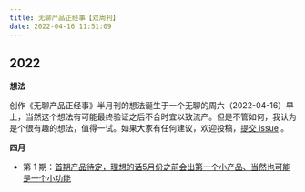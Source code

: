 ```yaml
---
title: 无聊产品正经事【双周刊】
date: 2022-04-16 11:51:09
---
```


## 2022

**想法**

创作《无聊产品正经事》半月刊的想法诞生于一个无聊的周六（2022-04-16）早上，当然这个想法有可能最终验证之后不合时宜以致流产。但是不管如何，我认为是个很有趣的想法，值得一试。如果大家有任何建议，欢迎投稿，[提交 issue](https://github.com/senlypan/blog/issues) 。

**四月**

- 第 1 期：[首期产品待定，理想的话5月份之前会出第一个小产品、当然也可能是一个小功能](/product)